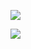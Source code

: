 ![](https://github-readme-stats.vercel.app/api?username=whitemousess&theme=radical&hide_border=false&include_all_commits=false&count_private=false)<br/>

![](https://github-readme-stats.vercel.app/api/top-langs/?username=whitemousess&theme=radical&hide_border=false&include_all_commits=false&count_private=false&layout=compact)

